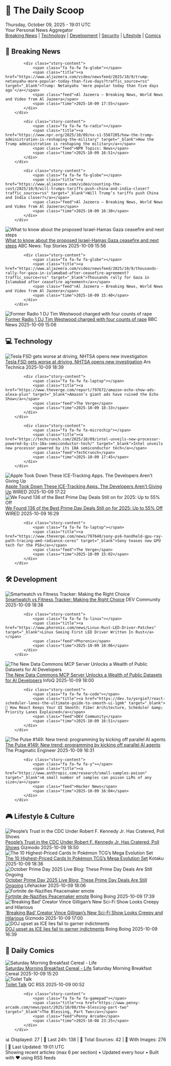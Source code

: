 <!-- Processing 54 RSS feeds at 2025-10-09 19:01:34 UTC -->
<!-- Processing: XKCD -->
<!-- Processing: Poorly Drawn Lines -->
<!-- Processing: Dilbert -->
<!-- Processing: Questionable Content -->
<!-- Processing: Girl Genius -->
<!-- Processing: Dinosaur Comics -->
<!-- Processing: CNN Top Stories -->
<!-- Processing: Al Jazeera Breaking News -->
<!-- Processing: Reuters Top News -->
<!-- Processing: Reuters World News -->
<!-- Processing: Associated Press Breaking -->
<!-- Processing: ABC News Breaking -->
<!-- Processing: NBC News Breaking -->
<!-- Processing: Guardian World News -->
<!-- Processing: The Verge -->
<!-- Processing: Ars Technica -->
<!-- Processing: WIRED -->
<!-- Processing: Lobsters Python -->
<!-- Processing: Dev.to -->
<!-- Processing: StackOverflow Blog -->
<!-- Processing: Phoronix Linux News -->
<!-- Processing: Ubuntu Blog -->
<!-- Processing: GitLab Blog -->
<!-- Processing: InfoQ -->
<!-- Processing: The Pragmatic Engineer -->
<!-- Processing: Lifehacker -->
<!-- Processing: Gizmodo -->
<!-- Processing: Kotaku -->
<!-- Generated 9 new posts out of 28 feeds processed -->
<div class="newspaper-header">
    <h1 class="newspaper-title">📰 The Daily Scoop</h1>
    <div class="newspaper-date">Thursday, October 09, 2025 - 19:01 UTC</div>
    <div class="newspaper-subtitle">Your Personal News Aggregator</div>
</div>

<div class="newspaper-nav">
    <a href="#breaking">Breaking News</a> |
    <a href="#tech">Technology</a> |
    <a href="#dev">Development</a> |
    <a href="#security">Security</a> |
    <a href="#lifestyle">Lifestyle</a> |
    <a href="#webcomics">Comics</a>
</div>

<div class="news-section breaking-news" id="breaking">
<h2 class="section-header">🚨 Breaking News</h2>
<div class="stories-container">
<div class="story">
            
            <div class="story-content">
                <span class="fa fa-fw fa-globe"></span>
                <span class="title"><a href="https://www.aljazeera.com/video/newsfeed/2025/10/9/trump-netanyahu-more-popular-today-than-five-days?traffic_source=rss" target="_blank">Trump: Netanyahu ‘more popular today than five days ago’</a></span>
                <span class="feed">Al Jazeera – Breaking News, World News and Video from Al Jazeera</span>
                <span class="time">2025-10-09 17:55</span>
            </div>
        </div>
<div class="story">
            
            <div class="story-content">
                <span class="fa fa-fw fa-radio"></span>
                <span class="title"><a href="https://www.npr.org/2025/10/09/nx-s1-5567205/how-the-trump-administration-is-reshaping-the-military" target="_blank">How the Trump administration is reshaping the military</a></span>
                <span class="feed">NPR Topics: News</span>
                <span class="time">2025-10-09 16:51</span>
            </div>
        </div>
<div class="story">
            
            <div class="story-content">
                <span class="fa fa-fw fa-globe"></span>
                <span class="title"><a href="https://www.aljazeera.com/video/counting-the-cost/2025/10/9/will-trumps-tariffs-push-china-and-india-closer?traffic_source=rss" target="_blank">Will Trump’s tariffs push China and India closer?</a></span>
                <span class="feed">Al Jazeera – Breaking News, World News and Video from Al Jazeera</span>
                <span class="time">2025-10-09 16:30</span>
            </div>
        </div>
<div class="story">
            <img src="https://s.abcnews.com/images/International/israel-gaza-7-GTY-gmh-252009_1760015163623_hpMain_4x3t_384.jpg" alt="What to know about the proposed Israel-Hamas Gaza ceasefire and next steps" class="story-image" loading="lazy" onerror="this.style.display='none'">
            <div class="story-content">
                <span class="fa fa-fw fa-tv"></span>
                <span class="title"><a href="https://abcnews.go.com/International/israel-hamas-ceasefire-gaza-proposed-deal/story?id=126318216" target="_blank">What to know about the proposed Israel-Hamas Gaza ceasefire and next steps</a></span>
                <span class="feed">ABC News: Top Stories</span>
                <span class="time">2025-10-09 15:56</span>
            </div>
        </div>
<div class="story">
            
            <div class="story-content">
                <span class="fa fa-fw fa-globe"></span>
                <span class="title"><a href="https://www.aljazeera.com/video/newsfeed/2025/10/9/thousands-rally-for-gaza-in-islamabad-after-ceasefire-agreement?traffic_source=rss" target="_blank">Thousands rally for Gaza in Islamabad after ceasefire agreement</a></span>
                <span class="feed">Al Jazeera – Breaking News, World News and Video from Al Jazeera</span>
                <span class="time">2025-10-09 15:40</span>
            </div>
        </div>
<div class="story">
            <img src="https://ichef.bbci.co.uk/ace/standard/240/cpsprodpb/7057/live/7e44fb50-a51d-11f0-9cda-fff576c5be6d.jpg" alt="Former Radio 1 DJ Tim Westwood charged with four counts of rape" class="story-image" loading="lazy" onerror="this.style.display='none'">
            <div class="story-content">
                <span class="fa fa-fw fa-flag"></span>
                <span class="title"><a href="https://www.bbc.com/news/articles/ckge5zrl69xo?at_medium=RSS&at_campaign=rss" target="_blank">Former Radio 1 DJ Tim Westwood charged with four counts of rape</a></span>
                <span class="feed">BBC News</span>
                <span class="time">2025-10-09 15:06</span>
            </div>
        </div>
</div>
</div>
<div class="news-section tech-news" id="tech">
<h2 class="section-header">💻 Technology</h2>
<div class="stories-container">
<div class="story">
            <img src="https://cdn.arstechnica.net/wp-content/uploads/2025/10/GettyImages-1155839798-500x500.jpg" alt="Tesla FSD gets worse at driving, NHTSA opens new investigation" class="story-image" loading="lazy" onerror="this.style.display='none'">
            <div class="story-content">
                <span class="fa fa-fw fa-cog"></span>
                <span class="title"><a href="https://arstechnica.com/cars/2025/10/tesla-fsd-gets-worse-at-driving-nhtsa-opens-new-investigation/" target="_blank">Tesla FSD gets worse at driving, NHTSA opens new investigation</a></span>
                <span class="feed">Ars Technica</span>
                <span class="time">2025-10-09 18:39</span>
            </div>
        </div>
<div class="story">
            
            <div class="story-content">
                <span class="fa fa-fw fa-laptop"></span>
                <span class="title"><a href="https://www.theverge.com/report/797672/amazon-echo-show-ads-alexa-plus" target="_blank">Amazon’s giant ads have ruined the Echo Show</a></span>
                <span class="feed">The Verge</span>
                <span class="time">2025-10-09 18:33</span>
            </div>
        </div>
<div class="story">
            
            <div class="story-content">
                <span class="fa fa-fw fa-microchip"></span>
                <span class="title"><a href="https://techcrunch.com/2025/10/09/intel-unveils-new-processor-powered-by-its-18a-semiconductor-tech/" target="_blank">Intel unveils new processor powered by its 18A semiconductor tech</a></span>
                <span class="feed">TechCrunch</span>
                <span class="time">2025-10-09 17:45</span>
            </div>
        </div>
<div class="story">
            <img src="https://media.wired.com/photos/68e6dd3ce4334bbf90c07d6d/master/pass/GettyImages-2238880030.jpg" alt="Apple Took Down These ICE-Tracking Apps. The Developers Aren&#x27;t Giving Up" class="story-image" loading="lazy" onerror="this.style.display='none'">
            <div class="story-content">
                <span class="fa fa-fw fa-bolt"></span>
                <span class="title"><a href="https://www.wired.com/story/apple-took-down-ice-tracking-apps-their-developers-arent-giving-up/" target="_blank">Apple Took Down These ICE-Tracking Apps. The Developers Aren&#x27;t Giving Up</a></span>
                <span class="feed">WIRED</span>
                <span class="time">2025-10-09 17:22</span>
            </div>
        </div>
<div class="story">
            <img src="https://media.wired.com/photos/68e56e09df80a9674d4e0c73/master/pass/ABSOLUTE-BEST-PRIME-DEALS_NEW.png" alt="We Found 136 of the Best Prime Day Deals Still on for 2025: Up to 55% Off" class="story-image" loading="lazy" onerror="this.style.display='none'">
            <div class="story-content">
                <span class="fa fa-fw fa-bolt"></span>
                <span class="title"><a href="https://www.wired.com/story/prime-day-deals-october-2025-1/" target="_blank">We Found 136 of the Best Prime Day Deals Still on for 2025: Up to 55% Off</a></span>
                <span class="feed">WIRED</span>
                <span class="time">2025-10-09 16:29</span>
            </div>
        </div>
<div class="story">
            
            <div class="story-content">
                <span class="fa fa-fw fa-laptop"></span>
                <span class="title"><a href="https://www.theverge.com/news/797640/sony-ps6-handheld-gpu-ray-path-tracing-amd-radiance-cores" target="_blank">Sony teases new GPU tech for the PS6</a></span>
                <span class="feed">The Verge</span>
                <span class="time">2025-10-09 15:02</span>
            </div>
        </div>
</div>
</div>
<div class="news-section dev-news" id="dev">
<h2 class="section-header">🛠️ Development</h2>
<div class="stories-container">
<div class="story">
            <img src="https://media2.dev.to/dynamic/image/width=800%2Cheight=%2Cfit=scale-down%2Cgravity=auto%2Cformat=auto/https%3A%2F%2Fdev-to-uploads.s3.amazonaws.com%2Fuploads%2Farticles%2Fnfmksbk6im91qyvrjct2.jpg" alt="Smartwatch vs Fitness Tracker: Making the Right Choice" class="story-image" loading="lazy" onerror="this.style.display='none'">
            <div class="story-content">
                <span class="fa fa-fw fa-code"></span>
                <span class="title"><a href="https://dev.to/phoneexits/smartwatch-vs-fitness-tracker-making-the-right-choice-4ai2" target="_blank">Smartwatch vs Fitness Tracker: Making the Right Choice</a></span>
                <span class="feed">DEV Community</span>
                <span class="time">2025-10-09 18:38</span>
            </div>
        </div>
<div class="story">
            
            <div class="story-content">
                <span class="fa fa-fw fa-linux"></span>
                <span class="title"><a href="https://www.phoronix.com/news/Linux-Rust-LED-Driver-Patches" target="_blank">Linux Seeing First LED Driver Written In Rust</a></span>
                <span class="feed">Phoronix</span>
                <span class="time">2025-10-09 18:06</span>
            </div>
        </div>
<div class="story">
            <img src="https://res.infoq.com/news/2025/10/data-commons-mcp-server/en/headerimage/data-commons-mcp-server-1760030760718.jpeg" alt="The New Data Commons MCP Server Unlocks a Wealth of Public Datasets for AI Developers" class="story-image" loading="lazy" onerror="this.style.display='none'">
            <div class="story-content">
                <span class="fa fa-fw fa-info-circle"></span>
                <span class="title"><a href="https://www.infoq.com/news/2025/10/data-commons-mcp-server/?utm_campaign=infoq_content&utm_source=infoq&utm_medium=feed&utm_term=global" target="_blank">The New Data Commons MCP Server Unlocks a Wealth of Public Datasets for AI Developers</a></span>
                <span class="feed">InfoQ</span>
                <span class="time">2025-10-09 18:00</span>
            </div>
        </div>
<div class="story">
            
            <div class="story-content">
                <span class="fa fa-fw fa-code"></span>
                <span class="title"><a href="https://dev.to/yorgie7/react-scheduler-lanes-the-ultimate-guide-to-smooth-ui-1gmk" target="_blank">🚀 How React Keeps Your UI Smooth: Fiber Architecture, Scheduler &amp; Priority Lanes Explained</a></span>
                <span class="feed">DEV Community</span>
                <span class="time">2025-10-09 16:51</span>
            </div>
        </div>
<div class="story">
            <img src="https://substack-post-media.s3.amazonaws.com/public/images/c5807b48-0cb4-4fc5-adfe-9683a7ef42f2_420x300.png" alt="The Pulse #149: New trend: programming by kicking off parallel AI agents" class="story-image" loading="lazy" onerror="this.style.display='none'">
            <div class="story-content">
                <span class="fa fa-fw fa-wrench"></span>
                <span class="title"><a href="https://newsletter.pragmaticengineer.com/p/the-pulse-149-new-trend-programming" target="_blank">The Pulse #149: New trend: programming by kicking off parallel AI agents</a></span>
                <span class="feed">The Pragmatic Engineer</span>
                <span class="time">2025-10-09 16:31</span>
            </div>
        </div>
<div class="story">
            
            <div class="story-content">
                <span class="fa fa-fw fa-y"></span>
                <span class="title"><a href="https://www.anthropic.com/research/small-samples-poison" target="_blank">A small number of samples can poison LLMs of any size</a></span>
                <span class="feed">Hacker News</span>
                <span class="time">2025-10-09 16:04</span>
            </div>
        </div>
</div>
</div>
<div class="news-section lifestyle-news" id="lifestyle">
<h2 class="section-header">🎮 Lifestyle & Culture</h2>
<div class="stories-container">
<div class="story">
            <img src="https://gizmodo.com/app/uploads/2025/06/RFK-Jr.-testifying-1280x854.jpg" alt="People’s Trust in the CDC Under Robert F. Kennedy Jr. Has Cratered, Poll Shows" class="story-image" loading="lazy" onerror="this.style.display='none'">
            <div class="story-content">
                <span class="fa fa-fw fa-computer"></span>
                <span class="title"><a href="https://gizmodo.com/peoples-trust-in-the-cdc-under-robert-f-kennedy-jr-has-cratered-poll-shows-2000670333" target="_blank">People’s Trust in the CDC Under Robert F. Kennedy Jr. Has Cratered, Poll Shows</a></span>
                <span class="feed">Gizmodo</span>
                <span class="time">2025-10-09 18:50</span>
            </div>
        </div>
<div class="story">
            <img src="https://kotaku.com/app/uploads/2025/10/main-2-1280x720.jpg" alt="The 10 Highest-Priced Cards In Pokémon TCG’s Mega Evolution Set" class="story-image" loading="lazy" onerror="this.style.display='none'">
            <div class="story-content">
                <span class="fa fa-fw fa-gamepad"></span>
                <span class="title"><a href="https://kotaku.com/pokemon-tcg-mega-evolution-cards-price-mega-lucario-gardevoir-hyper-rare-2000633650" target="_blank">The 10 Highest-Priced Cards In Pokémon TCG’s Mega Evolution Set</a></span>
                <span class="feed">Kotaku</span>
                <span class="time">2025-10-09 18:36</span>
            </div>
        </div>
<div class="story">
            <img src="https://lifehacker.com/imagery/articles/01K6X7YQ0630V6R7H4K395VYKY/hero-image.jpg" alt="October Prime Day 2025 Live Blog: These Prime Day Deals Are Still Ongoing" class="story-image" loading="lazy" onerror="this.style.display='none'">
            <div class="story-content">
                <span class="fa fa-fw fa-life-ring"></span>
                <span class="title"><a href="https://lifehacker.com/money/october-prime-day-2025-live-blog?utm_medium=RSS" target="_blank">October Prime Day 2025 Live Blog: These Prime Day Deals Are Still Ongoing</a></span>
                <span class="feed">Lifehacker</span>
                <span class="time">2025-10-09 18:06</span>
            </div>
        </div>
<div class="story">
            <img src="https://i0.wp.com/boingboing.net/wp-content/uploads/2025/10/Screenshot-2025-10-09-at-10.34.10-AM.png?fit=535%2C531&amp;quality=55&amp;ssl=1" alt="Fortnite de-Nazifies Peacemaker emote" class="story-image" loading="lazy" onerror="this.style.display='none'">
            <div class="story-content">
                <span class="fa fa-fw fa-arrow-right"></span>
                <span class="title"><a href="https://boingboing.net/2025/10/09/fortnite-de-nazifies-peacemaker-emote.html" target="_blank">Fortnite de-Nazifies Peacemaker emote</a></span>
                <span class="feed">Boing Boing</span>
                <span class="time">2025-10-09 17:39</span>
            </div>
        </div>
<div class="story">
            <img src="https://gizmodo.com/app/uploads/2025/10/Pluribus-key-art-1280x853.jpg" alt="‘Breaking Bad’ Creator Vince Gilligan’s New Sci-Fi Show Looks Creepy and Hilarious" class="story-image" loading="lazy" onerror="this.style.display='none'">
            <div class="story-content">
                <span class="fa fa-fw fa-computer"></span>
                <span class="title"><a href="https://gizmodo.com/pluribus-trailer-breaking-bad-vince-gilligan-apple-show-2000670404" target="_blank">‘Breaking Bad’ Creator Vince Gilligan’s New Sci-Fi Show Looks Creepy and Hilarious</a></span>
                <span class="feed">Gizmodo</span>
                <span class="time">2025-10-09 17:00</span>
            </div>
        </div>
<div class="story">
            <img src="https://i0.wp.com/boingboing.net/wp-content/uploads/2025/08/shutterstock-ice-agent-e1758731594394.jpg?fit=600%2C419&amp;quality=60&amp;ssl=1" alt="DOJ upset as ICE lies fail to garner indictments" class="story-image" loading="lazy" onerror="this.style.display='none'">
            <div class="story-content">
                <span class="fa fa-fw fa-arrow-right"></span>
                <span class="title"><a href="https://boingboing.net/2025/10/09/doj-upset-as-ice-lies-fail-to-garner-indictments.html" target="_blank">DOJ upset as ICE lies fail to garner indictments</a></span>
                <span class="feed">Boing Boing</span>
                <span class="time">2025-10-09 16:39</span>
            </div>
        </div>
</div>
</div>
<div class="news-section webcomics-section" id="webcomics">
<h2 class="section-header">🎨 Daily Comics</h2>
<div class="stories-container">
<div class="story">
            <img src="https://www.smbc-comics.com/comics/1759809286-20251009.png" alt="Saturday Morning Breakfast Cereal - Life" class="story-image" loading="lazy" onerror="this.style.display='none'">
            <div class="story-content">
                <span class="fa fa-fw fa-smile"></span>
                <span class="title"><a href="https://www.smbc-comics.com/comic/life-7" target="_blank">Saturday Morning Breakfast Cereal - Life</a></span>
                <span class="feed">Saturday Morning Breakfast Cereal</span>
                <span class="time">2025-10-09 15:20</span>
            </div>
        </div>
<div class="story">
            <img src="http://www.questionablecontent.net/comics/5674.png" alt="Toilet Talk" class="story-image" loading="lazy" onerror="this.style.display='none'">
            <div class="story-content">
                <span class="fa fa-fw fa-music"></span>
                <span class="title"><a href="http://questionablecontent.net/view.php?comic=5675" target="_blank">Toilet Talk</a></span>
                <span class="feed">QC RSS</span>
                <span class="time">2025-10-09 00:52</span>
            </div>
        </div>
<div class="story">
            
            <div class="story-content">
                <span class="fa fa-fw fa-gamepad"></span>
                <span class="title"><a href="https://www.penny-arcade.com/news/post/2025/10/08/the-blessing-part-two" target="_blank">The Blessing, Part Two</a></span>
                <span class="feed">Penny Arcade</span>
                <span class="time">2025-10-08 23:25</span>
            </div>
        </div>
</div>
</div>

<div class="newspaper-footer">
    <div class="stats">
        📊 Displayed: 27 | 📅 Last 24h: 138 | 📡 Total Sources: 42 | 📸 With Images: 276 |
        🔄 Last Updated: 19:01 UTC
    </div>
    <div class="footer-note">
        Showing recent articles (max 6 per section) • Updated every hour • Built with ❤️ using RSS feeds
    </div>
</div>
